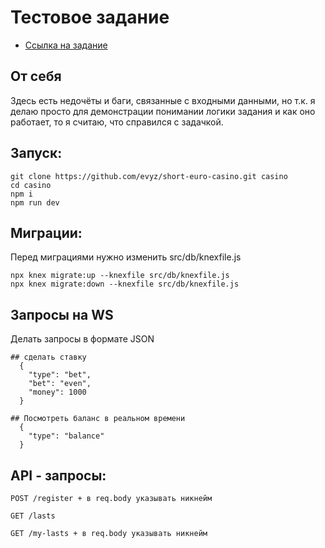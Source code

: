 # Тестовое задание

- [Ссылка на задание](https://docs.google.com/document/d/14AzrVneWFLknnNUerZUGeCNQRoMW6gfs0HMvNK5g5ug/edit#)


## От себя
Здесь есть недочёты и баги, связанные с входными данными, но т.к. я делаю просто для демонстрации понимании логики задания и как оно работает, то я считаю, что справился с задачкой.


## Запуск: 

```
git clone https://github.com/evyz/short-euro-casino.git casino
cd casino
npm i 
npm run dev 
```


## Миграции:
Перед миграциями нужно изменить src/db/knexfile.js 

```
npx knex migrate:up --knexfile src/db/knexfile.js
npx knex migrate:down --knexfile src/db/knexfile.js
```


## Запросы на WS
Делать запросы в формате JSON 
```
## сделать ставку
  {
    "type": "bet",
    "bet": "even",
    "money": 1000
  }

## Посмотреть баланс в реальном времени
  {
    "type": "balance"
  }
```

## API - запросы:

```
POST /register + в req.body указывать никнейм
```
```
GET /lasts 
```
```
GET /my-lasts + в req.body указывать никнейм 
```